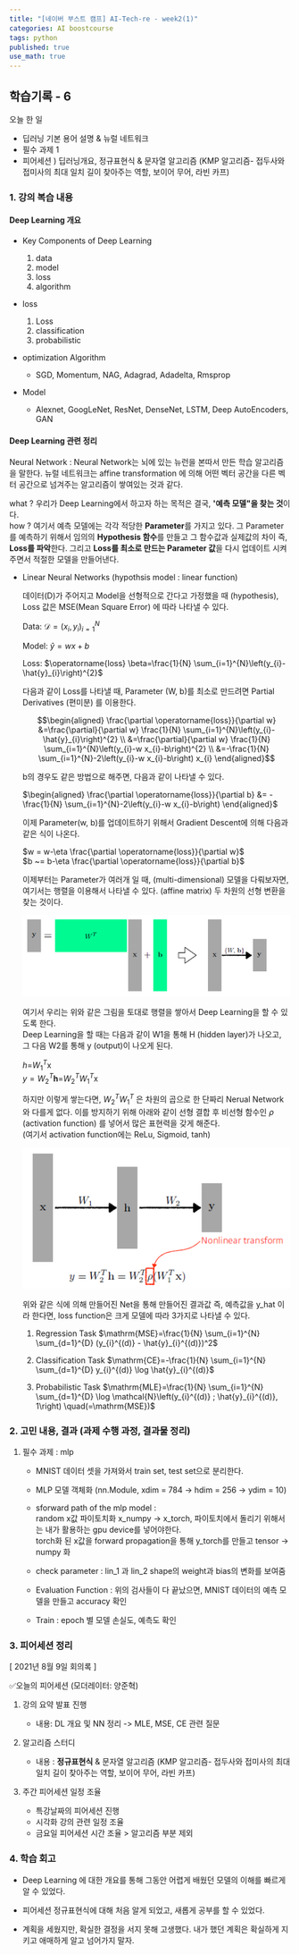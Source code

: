 ```yaml
---
title: "[네이버 부스트 캠프] AI-Tech-re - week2(1)"
categories: AI boostcourse
tags: python
published: true
use_math: true
---
```


## 학습기록 - 6

오늘 한 일

- 딥러닝 기본 용어 설명 & 뉴럴 네트워크
- 필수 과제 1
- 피어세션 ) 딥러닝개요, 정규표현식 & 문자열 알고리즘 (KMP 알고리즘- 접두사와 접미사의 최대 일치 길이 찾아주는 역할, 보이어 무어, 라빈 카프)

### 1. 강의 복습 내용

#### Deep Learning 개요  

- Key Components of Deep Learning

    1. data
    2. model
    3. loss
    4. algorithm

- loss

    1. Loss
    2. classification
    3. probabilistic

- optimization Algorithm

  - SGD, Momentum, NAG, Adagrad, Adadelta, Rmsprop

- Model

  - Alexnet, GoogLeNet, ResNet, DenseNet, LSTM, Deep AutoEncoders, GAN

#### Deep Learning 관련 정리  
  
Neural Network : Neural Network는 뇌에 있는 뉴런을 본따서 만든 학습 알고리즘을 말한다. 뉴럴 네트워크는 affine transformation 에 의해 어떤 벡터 공간을 다른 벡터 공간으로 넘겨주는 알고리즘이 쌓여있는 것과 같다.  
  
what ? 우리가 Deep Learning에서 하고자 하는 목적은 결국, **'예측 모델"을 찾는 것**이다.  
how  ? 여기서 예측 모델에는 각각 적당한 **Parameter**를 가지고 있다. 그 Parameter를 예측하기 위해서 임의의 **Hypothesis 함수**를 만들고 그 함수값과 실제값의 차이 즉, **Loss를 파악**한다. 그리고 **Loss를 최소로 만드는 Parameter 값**을 다시 업데이트 시켜주면서 적절한 모델을 만들어낸다.  
  
- Linear Neural Networks (hypothsis model : linear function)

  데이터(D)가 주어지고 Model을 선형적으로 간다고 가정했을 때 (hypothesis),  
  Loss 값은 MSE(Mean Square Error) 에 따라 나타낼 수 있다.  

  Data: $\mathcal{D}={\left(x_{i}, y_{i}\right)}_{i=1}^{N}$  

  Model: $\hat{y}=w x+b$  

  Loss: $\operatorname{loss} \beta=\frac{1}{N} \sum_{i=1}^{N}\left(y_{i}-\hat{y}_{i}\right)^{2}$  

  다음과 같이 Loss를 나타낼 때, Parameter (W, b)를 최소로 만드려면 Partial Derivatives (편미분) 를 이용한다.

  $$\begin{aligned} \frac{\partial \operatorname{loss}}{\partial w} &=\frac{\partial}{\partial w} \frac{1}{N} \sum_{i=1}^{N}\left(y_{i}-\hat{y}_{i}\right)^{2} \\ &=\frac{\partial}{\partial w} \frac{1}{N} \sum_{i=1}^{N}\left(y_{i}-w x_{i}-b\right)^{2} \\ &=-\frac{1}{N} \sum_{i=1}^{N}-2\left(y_{i}-w x_{i}-b\right) x_{i} \end{aligned}$$

  b의 경우도 같은 방법으로 해주면, 다음과 같이 나타낼 수 있다.

  $\begin{aligned} \frac{\partial \operatorname{loss}}{\partial b} &= -\frac{1}{N} \sum_{i=1}^{N}-2\left(y_{i}-w x_{i}-b\right) \end{aligned}$

  이제 Parameter(w, b)를 업데이트하기 위해서 Gradient Descent에 의해 다음과 같은 식이 나온다.  

  $w = w-\eta \frac{\partial \operatorname{loss}}{\partial w}$  
  $b ~= b-\eta \frac{\partial \operatorname{loss}}{\partial b}$  

  이제부터는 Parameter가 여러개 일 때, (multi-dimensional) 모델을 다뤄보자면, 여기서는 행렬을 이용해서 나타낼 수 있다. (affine matrix) 두 차원의 선형 변환을 찾는 것이다. 

  ![s1](/assets/images/AI-Images/img13.PNG)

  여기서 우리는 위와 같은 그림을 토대로 행렬을 쌓아서 Deep Learning을 할 수 있도록 한다.  
  Deep Learning을 할 때는 다음과 같이 W1을 통해 H (hidden layer)가 나오고, 그 다음 W2를 통해 y (output)이 나오게 된다.  

  $\left.h=\right.W_{1}^{T}\mathrm{x}$  
  $\left.y=W_{2}^{T} \mathbf{h}=\right.W_{2}^{T} W_{1}^{T} \mathrm{x}$

  하지만 이렇게 쌓는다면, $W_{2}^{T} W_{1}^{T}$ 은 차원의 곱으로 한 단짜리 Nerual Network와 다를게 없다. 이를 방지하기 위해 아래와 같이 선형 결합 후 비선형 함수인 $\rho$ (activation function) 를 넣어서 많은 표현력을 갖게 해준다.  
  (여기서 activation function에는 ReLu, Sigmoid, tanh)

  ![s2](/assets/images/AI-Images/img14.PNG)  

  위와 같은 식에 의해 만들어진 Net을 통해 만들어진 결과값 즉, 예측값을 y_hat 이라 한다면, loss function은 크게 모델에 따라 3가지로 나타낼 수 있다.

  1. Regression Task $\mathrm{MSE}=\frac{1}{N} \sum_{i=1}^{N} \sum_{d=1}^{D} (y_{i}^{(d)} - \hat{y}_{i}^{(d)})^2$

  2. Classification Task $\mathrm{CE}=-\frac{1}{N} \sum_{i=1}^{N} \sum_{d=1}^{D} y_{i}^{(d)} \log \hat{y}_{i}^{(d)}$

  3. Probabilistic Task $\mathrm{MLE}=\frac{1}{N} \sum_{i=1}^{N} \sum_{d=1}^{D} \log \mathcal{N}\left(y_{i}^{(d)} ; \hat{y}_{i}^{(d)}, 1\right) \quad(=\mathrm{MSE})$

### 2. 고민 내용, 결과 (과제 수행 과정, 결과물 정리)

1. 필수 과제 : mlp
    - MNIST 데이터 셋을 가져와서 train set, test set으로 분리한다.
    - MLP 모델 객체화 (nn.Module, xdim = 784 -> hdim = 256 -> ydim = 10)
    - sforward path of the mlp model :  
    random x값 파이토치화 x_numpy -> x_torch, 파이토치에서 돌리기 위해서는 내가 활용하는 gpu device를 넣어야한다.  
    torch화 된 x값을 forward propagation을 통해 y_torch를 만들고 tensor -> numpy 화 

    - check parameter : lin_1 과 lin_2 shape의 weight과 bias의 변화를 보여줌

    - Evaluation Function : 위의 검사들이 다 끝났으면, MNIST 데이터의 예측 모델을 만들고 accuracy 확인

    - Train : epoch 별 모델 손실도, 예측도 확인

### 3. 피어세션 정리

[ 2021년 8월 9일 회의록 ]

✅오늘의 피어세션 (모더레이터: 양준혁)

1. 강의 요약 발표 진행
    - 내용: DL 개요 및 NN 정리 -> MLE, MSE, CE 관련 질문

2. 알고리즘 스터디
    - 내용 : **정규표현식** & 문자열 알고리즘 (KMP 알고리즘- 접두사와 접미사의 최대 일치 길이 찾아주는 역할, 보이어 무어, 라빈 카프)

3. 주간 피어세션 일정 조율
    - 특강날짜의 피어세션 진행
    - 시각화 강의 관련 일정 조율
    - 금요일 피어세션 시간 조율 > 알고리즘 부분 제외

### 4. 학습 회고

- Deep Learning 에 대한 개요를 통해 그동안 어렵게 배웠던 모델의 이해를 빠르게 알 수 있었다.  

- 피어세션 정규표현식에 대해 처음 알게 되었고, 새롭게 공부를 할 수 있었다. 

- 계획을 세웠지만, 확실한 결정을 서지 못해 고생했다. 내가 했던 계획은 확실하게 지키고 애매하게 알고 넘어가지 말자.